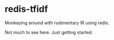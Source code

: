 redis-tfidf
===========

Monkeying around with rudimentary IR using redis.

Not much to see here.  Just getting started.




